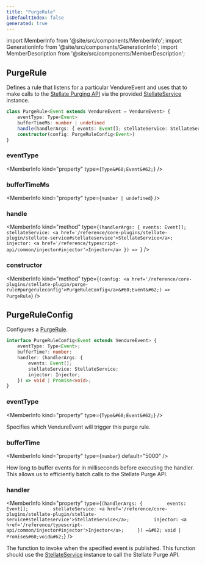 ```yaml
---
title: "PurgeRule"
isDefaultIndex: false
generated: true
---
```

<!-- This file was generated from the Vendure source. Do not modify. Instead, re-run the "docs:build" script -->
import MemberInfo from '@site/src/components/MemberInfo';
import GenerationInfo from '@site/src/components/GenerationInfo';
import MemberDescription from '@site/src/components/MemberDescription';


## PurgeRule

<GenerationInfo sourceFile="packages/stellate-plugin/src/purge-rule.ts" sourceLine="49" packageName="@vendure/stellate-plugin" />

Defines a rule that listens for a particular VendureEvent and uses that to
make calls to the [Stellate Purging API](https://docs.stellate.co/docs/purging-api) via
the provided <a href='/reference/core-plugins/stellate-plugin/stellate-service#stellateservice'>StellateService</a> instance.

```ts title="Signature"
class PurgeRule<Event extends VendureEvent = VendureEvent> {
    eventType: Type<Event>
    bufferTimeMs: number | undefined
    handle(handlerArgs: { events: Event[]; stellateService: StellateService; injector: Injector }) => ;
    constructor(config: PurgeRuleConfig<Event>)
}
```

<div className="members-wrapper">

### eventType

<MemberInfo kind="property" type={`Type&#60;Event&#62;`}   />


### bufferTimeMs

<MemberInfo kind="property" type={`number | undefined`}   />


### handle

<MemberInfo kind="method" type={`(handlerArgs: { events: Event[]; stellateService: <a href='/reference/core-plugins/stellate-plugin/stellate-service#stellateservice'>StellateService</a>; injector: <a href='/reference/typescript-api/common/injector#injector'>Injector</a> }) => `}   />


### constructor

<MemberInfo kind="method" type={`(config: <a href='/reference/core-plugins/stellate-plugin/purge-rule#purgeruleconfig'>PurgeRuleConfig</a>&#60;Event&#62;) => PurgeRule`}   />




</div>


## PurgeRuleConfig

<GenerationInfo sourceFile="packages/stellate-plugin/src/purge-rule.ts" sourceLine="13" packageName="@vendure/stellate-plugin" />

Configures a <a href='/reference/core-plugins/stellate-plugin/purge-rule#purgerule'>PurgeRule</a>.

```ts title="Signature"
interface PurgeRuleConfig<Event extends VendureEvent> {
    eventType: Type<Event>;
    bufferTime?: number;
    handler: (handlerArgs: {
        events: Event[];
        stellateService: StellateService;
        injector: Injector;
    }) => void | Promise<void>;
}
```

<div className="members-wrapper">

### eventType

<MemberInfo kind="property" type={`Type&#60;Event&#62;`}   />

Specifies which VendureEvent will trigger this purge rule.
### bufferTime

<MemberInfo kind="property" type={`number`} default="5000"   />

How long to buffer events for in milliseconds before executing the handler. This allows
us to efficiently batch calls to the Stellate Purge API.
### handler

<MemberInfo kind="property" type={`(handlerArgs: {         events: Event[];         stellateService: <a href='/reference/core-plugins/stellate-plugin/stellate-service#stellateservice'>StellateService</a>;         injector: <a href='/reference/typescript-api/common/injector#injector'>Injector</a>;     }) =&#62; void | Promise&#60;void&#62;`}   />

The function to invoke when the specified event is published. This function should use the
<a href='/reference/core-plugins/stellate-plugin/stellate-service#stellateservice'>StellateService</a> instance to call the Stellate Purge API.


</div>
